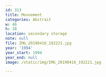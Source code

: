 ```yaml
---
id: 313
title: Mouvement
categories: Abstrait
w: 46
h: 38
location: secondary storage
note: null
file: IMG_20190416_192221.jpg
year: '1994'
year_start: 1994
year_end: null
image: /static/img/IMG_20190416_192221.jpg

---
```

